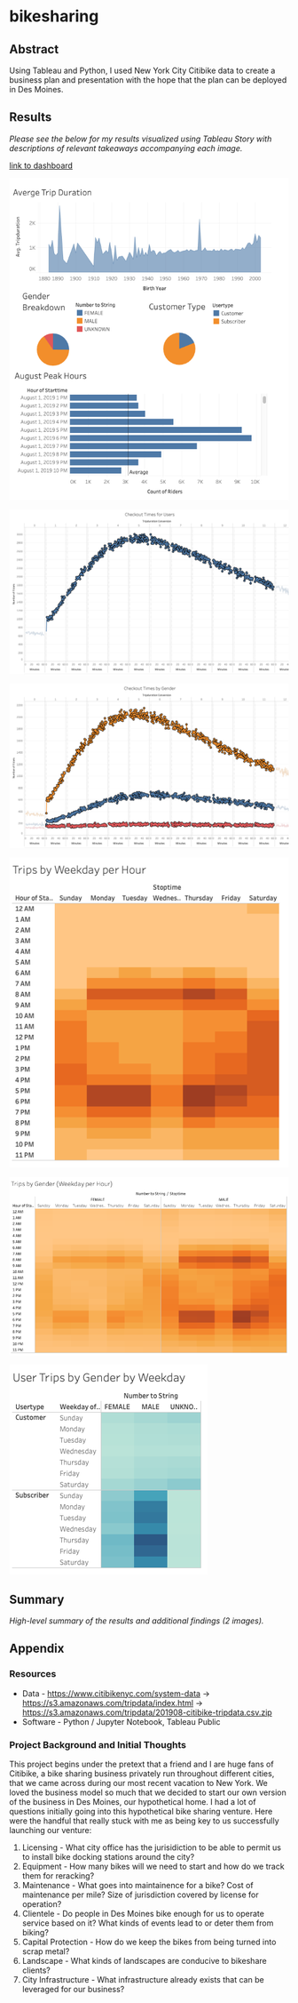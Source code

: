 # bikesharing
 
## Abstract
Using Tableau and Python, I used New York City Citibike data to create a business plan and presentation with the hope that the plan can be deployed in Des Moines.

## Results
_Please see the below for my results visualized using Tableau Story with descriptions of relevant takeaways accompanying each image._

[link to dashboard](https://public.tableau.com/profile/isaac3544#!/vizhome/NYCCitibikeUsageforAugust2019/Story2)


![](HighLevel.png)


![](CheckoutTimeForUsers.png)
 
 
![](CheckoutTimeForUsers_GenderBreakdown.png)


![](TripsbyWeekdayperHour.png)


![](TripsbyWeekdayperHour_GenderBreakdown.png)


![](UserTripsbyGenderbyWeekday.png)


## Summary
_High-level summary of the results and additional findings (2 images)._


## Appendix

### Resources
- Data - https://www.citibikenyc.com/system-data -> https://s3.amazonaws.com/tripdata/index.html -> https://s3.amazonaws.com/tripdata/201908-citibike-tripdata.csv.zip
- Software - Python / Jupyter Notebook, Tableau Public

### Project Background and Initial Thoughts
This project begins under the pretext that a friend and I are huge fans of Citibike, a bike sharing business privately run throughout different cities, that we came across during our most recent vacation to New York. We loved the business model so much that we decided to start our own version of the business in Des Moines, our hypothetical home. I had a lot of questions initially going into this hypothetical bike sharing venture. Here were the handful that really stuck with me as being key to us successfully launching our venture: 

1. Licensing - What city office has the jurisidiction to be able to permit us to install bike docking stations around the city?
2. Equipment - How many bikes will we need to start and how do we track them for reracking?
3. Maintenance - What goes into maintainence for a bike? Cost of maintenance per mile? Size of jurisdiction covered by license for operation?
4. Clientele - Do people in Des Moines bike enough for us to operate service based on it? What kinds of events lead to or deter them from biking?
5. Capital Protection - How do we keep the bikes from being turned into scrap metal?
6. Landscape - What kinds of landscapes are conducive to bikeshare clients?
8. City Infrastructure - What infrastructure already exists that can be leveraged for our business?
